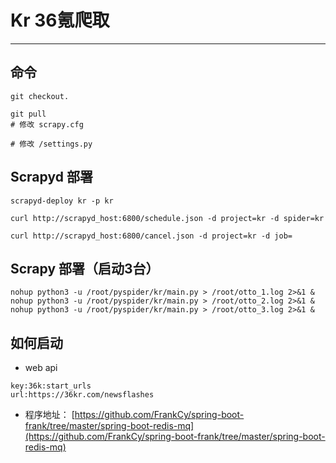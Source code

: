 # Kr 36氪爬取
- - -
## 命令
```shell
git checkout.

git pull
# 修改 scrapy.cfg

# 修改 /settings.py

```

## Scrapyd 部署
```shell
scrapyd-deploy kr -p kr

curl http://scrapyd_host:6800/schedule.json -d project=kr -d spider=kr

curl http://scrapyd_host:6800/cancel.json -d project=kr -d job=
```

## Scrapy 部署（启动3台）
```shee
nohup python3 -u /root/pyspider/kr/main.py > /root/otto_1.log 2>&1 &
nohup python3 -u /root/pyspider/kr/main.py > /root/otto_2.log 2>&1 &
nohup python3 -u /root/pyspider/kr/main.py > /root/otto_3.log 2>&1 &
```

## 如何启动
- web api
```shell
key:36k:start_urls
url:https://36kr.com/newsflashes
```

- 程序地址：
[https://github.com/FrankCy/spring-boot-frank/tree/master/spring-boot-redis-mq](https://github.com/FrankCy/spring-boot-frank/tree/master/spring-boot-redis-mq)